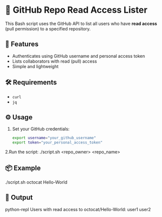# 🔐 GitHub Repo Read Access Lister

This Bash script uses the GitHub API to list all users who have **read access** (pull permission) to a specified repository.

## 🚀 Features
- Authenticates using GitHub username and personal access token
- Lists collaborators with read (pull) access
- Simple and lightweight

## 🛠 Requirements
- `curl`
- `jq`

## ⚙️ Usage

1. Set your GitHub credentials:
   ```bash
   export username="your_github_username"
   export token="your_personal_access_token"
2.Run the script:
./script.sh <repo_owner> <repo_name>

## 📦 Example
./script.sh octocat Hello-World

## 📄 Output
python-repl
Users with read access to octocat/Hello-World:
user1
user2
